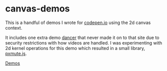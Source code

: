 # canvas-demos

This is a handful of demos I wrote for [codepen.io](https://codepen.io/deepmagic) using the 2d canvas context.

It includes one extra demo [dancer](https://deepmagic.github.io/canvas-demos/dancer) that never made it on to that site due to security restrictions with how videos are handled.
I was experimenting with 2d kernel operations for this demo which resulted in a small library, [pxmute.js](https://github.com/deepmagic/canvas-demos/blob/master/js/pxmute.js).

[Demos](https://deepmagic.github.io/canvas-demos/)


